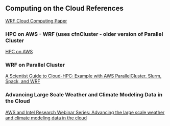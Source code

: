 ## Computing on the Cloud References

<a href="https://journals.ametsoc.org/view/journals/bams/102/6/BAMS-D-20-0219.1.xml">WRF Cloud Computing Paper</a>

### HPC on AWS - WRF (uses cfnCluster - older version of Parallel Cluster

<a href="https://s3-us-west-2.amazonaws.com/uw-s3-cdn/wp-content/uploads/sites/149/2018/12/28192637/Kevin-Jorissen_Amazon_HPC-on-AWS-cfnCluster-and-WRF.pdf">HPC on AWS</a>

### WRF on Parallel Cluster

<a href="https://jiaweizhuang.github.io/blog/aws-hpc-guide/">A Scientist Guide to Cloud-HPC: Example with AWS ParallelCluster, Slurm, Spack, and WRF</a>

### Advancing Large Scale Weather and Climate Modeling Data in the Cloud

<a href="https://apj-ps-marketing.s3-ap-southeast-1.amazonaws.com/Education/AWS_for_Research_Webinar_Series/On-demand_assets/Advancing-the-large-scale-weather-and-climate-modeling-data-in-the-cloud.pdf">AWS and Intel Research Webinar Series: Advancing the large scale weather and climate modeling data in the cloud</a>

